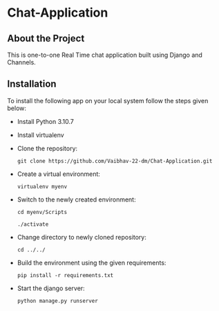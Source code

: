 # Chat-Application

## About the Project
This is one-to-one Real Time chat application built using Django and Channels.

## Installation 

To install the following app on your local system follow the steps given below:

- Install Python 3.10.7
- Install virtualenv
- Clone the repository:
    ```
    git clone https://github.com/Vaibhav-22-dm/Chat-Application.git
    ```
- Create a virtual environment: 
    ```
    virtualenv myenv
    ```
- Switch to the newly created environment:
    ```
    cd myenv/Scripts
    ```
    ```
    ./activate
    ```
- Change directory to newly cloned repository:
    ```
    cd ../../
    ```
- Build the environment using the given requirements:
    ```
    pip install -r requirements.txt
    ```

- Start the django server:
    ```
    python manage.py runserver
    ```
